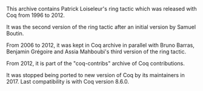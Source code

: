 This archive contains Patrick Loiseleur's ring tactic which was released with Coq from 1996 to 2012.

It was the second version of the ring tactic after an initial version by Samuel Boutin.

From 2006 to 2012, it was kept in Coq archive in parallel with Bruno Barras, Benjamin Grégoire and Assia Mahboubi's third version of the ring tactic.

From 2012, it is part of the "coq-contribs" archive of Coq contributions.

It was stopped being ported to new version of Coq by its maintainers in 2017. Last compatibility is with Coq version 8.6.0.
